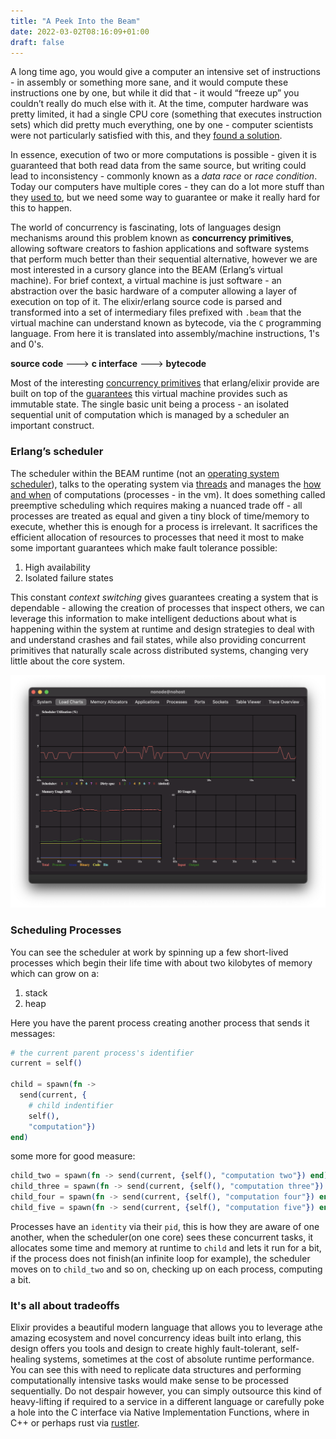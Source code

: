 ```yaml
---
title: "A Peek Into the Beam"
date: 2022-03-02T08:16:09+01:00
draft: false
---
```


A long time ago, you would give a computer an intensive set of instructions - in assembly or something more sane, and 
it would compute these instructions one by one, but while it did that - it would “freeze up” you couldn’t really do much
else with it. At the time, computer hardware was pretty limited, it had a single CPU core 
(something that executes instruction sets) which did pretty much everything, one by one - computer scientists were not particularly 
satisfied with this, and they [found a solution](https://en.wikipedia.org/wiki/Mutual_exclusion). 

In essence, execution of two or more computations is possible - given it is guaranteed that both read
data from the same source, but writing could lead to inconsistency - commonly known as a _data race_ or _race condition_. 
Today our computers have multiple cores - they can do a lot more stuff than they [used to](https://en.wikipedia.org/wiki/Moore%27s_law), 
but we need some way to guarantee or make it really hard for this to happen.

The world of concurrency is fascinating, lots of languages design mechanisms around this problem known as 
**concurrency primitives**, allowing software creators to fashion applications and software systems that perform much better
than their sequential alternative, however we are most interested in a cursory glance into the BEAM 
(Erlang’s virtual machine). For brief context, a virtual machine is just software - an abstraction over the basic
hardware of a computer allowing a layer of execution on top of it. 
The elixir/erlang source code is parsed and transformed into a set of intermediary files prefixed with `.beam` that the 
virtual machine can understand known as bytecode, via the `C` programming language. From here it is translated into 
assembly/machine instructions, 1's and 0's.


**source code**  --->  **c interface** --->  **bytecode**

Most of the interesting [concurrency primitives](https://en.wikipedia.org/wiki/Actor_model) that erlang/elixir provide 
are built on top of the [guarantees](https://ferd.ca/it-s-about-the-guarantees.html) this virtual machine provides such
as immutable state. The single basic unit being a process - 
an isolated sequential unit of computation which is managed by a scheduler an important construct.

### Erlang’s scheduler

The scheduler within the BEAM runtime (not an [operating system scheduler](https://en.wikipedia.org/wiki/Scheduling_(computing))),
talks to the operating system via [threads](https://www.cs.uic.edu/~jbell/CourseNotes/OperatingSystems/4_Threads.html) and 
manages the [how and when](https://hamidreza-s.github.io/erlang/scheduling/real-time/preemptive/migration/2016/02/09/erlang-scheduler-details.html)
of computations (processes - in the vm). It does something called preemptive scheduling which requires making
a nuanced trade off - all processes are treated as equal and given a tiny block of time/memory to execute, whether this
is enough for a process is irrelevant. It sacrifices the efficient allocation of resources to processes that need it most
to make some important guarantees which make fault tolerance possible:

1. High availability
2. Isolated failure states

This constant _context switching_ gives guarantees creating a system that is dependable - allowing the creation
of processes that inspect others, we can leverage this information to make intelligent deductions about what is happening 
within the system at runtime and design strategies to deal with and understand crashes and fail states, 
while also providing concurrent primitives that naturally scale across distributed systems, 
changing very little about the core system.

![Observer showing scheduling](/observer.png)

### Scheduling Processes
You can see the scheduler at work by spinning up a few short-lived processes which begin their life time with about 
two kilobytes of memory which can grow on a:
1. stack
2. heap

Here you have the parent process creating another process that sends it messages:
```elixir
# the current parent process's identifier
current = self()

child = spawn(fn -> 
  send(current, {
    # child indentifier
    self(), 
    "computation"})
end)
```

some more for good measure:
```elixir
child_two = spawn(fn -> send(current, {self(), "computation two"}) end)
child_three = spawn(fn -> send(current, {self(), "computation three"}) end)
child_four = spawn(fn -> send(current, {self(), "computation four"}) end)
child_five = spawn(fn -> send(current, {self(), "computation five"}) end)
```

Processes have an `identity` via their `pid`, this is how they are aware of one another, when the scheduler(on one core) 
sees these concurrent tasks, it allocates some time and memory at runtime to `child` and lets it run for a bit, if the process does not
finish(an infinite loop for example), the scheduler moves on to `child_two` and so on, checking up on each process,
computing a bit. 

### It's all about tradeoffs
Elixir provides a beautiful modern language that allows you to leverage athe amazing ecosystem and novel concurrency ideas
built into erlang, this design offers you tools and design to create highly fault-tolerant, self-healing systems, sometimes
at the cost of absolute runtime performance. You can see this with need to replicate data structures and performing 
computationally intensive tasks would make sense to be processed sequentially. Do not despair however, you can simply
outsource this kind of heavy-lifting if required to a service in a different language or carefully poke a hole into the
C interface via Native Implementation Functions, where in C++ or perhaps rust via [rustler](https://github.com/rusterlium/rustler).
